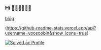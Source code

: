 ### Hi 👩🏻‍💻👩🏻‍💻





<a href='https://ysbstudy.tistory.com/'>blog</a>

(https://github-readme-stats.vercel.app/api?username=yoosoobin&show_icons=true) 


[![Solved.ac Profile](http://mazassumnida.wtf/api/v2/generate_badge?boj=dbqhrska1)](https://solved.ac/dbqhrska1/)
